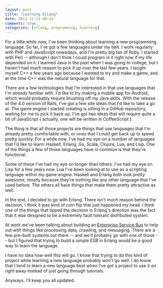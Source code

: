 ```yaml
---
layout: post
title: "Learning Erlang"
date: 2013-12-11 00:14
comments: true
categories: [erlang, programming, learning]
---
```


For a little while now, I've been thinking about learning a new programming language. So far, I've got a few languages under my belt. I work regularly with PHP and JavaScript nowadays, and I'm pretty big fan of Ruby. I started with Perl -- although I don't think I could program in it right now if my life depended on it. I learned Java in the past when I was going to college, but I haven't had much reason to pick it up over the last few years. I taught myself C++ a few years ago because I wanted to try and make a game, and at the time C++ was the natural language for that.

<!-- more -->

There are a few _technologies_ that I'm interested in that use languages that I'm already familiar with. I'd like to try making a mobile app for Android, which would probably require brushing off my Java skills. With the release of the 4.0 version of Rails, I've got a few site ideas that I'd like to take a go at. The game engine I started creating is sitting in a GitHub repository, waiting for me to pick it back up. I've got two ideas that will require quite a bit of JavaScript ( actually, one will be written in CoffeeScript ).

The thing is that all those projects are things that use languages that I'm already pretty comfortable with, or ones that I could get back up to speed pretty quickly. For a while now, I've had my eye on a number of languages that I'd like to learn: Haskell, Erlang, Go, Scala, Clojure, Lua, and Lisp. One of the things a few of these languages have in common is that they're functional.

Some of these I've had my eye on longer than others. I've had my eye on Lisp for a few years now. Lua I've been looking at to use as a scripting language within my game engine. Haskell and Erlang both look pretty awesome, mostly because they're nothing like any other language that I've used before. The others all have things that make them pretty attractive as well.

In the end, I decided to go with Erlang. There isn't much reason behind the decision, I think it was kind of coin flip that just happened my head. I think one of the things that tipped the decision in Erlang's direction was the fact that it was designed to be a extremely fault tolerant distributed system.

At work we've been talking about building an [Enterprise Service Bus](http://en.wikipedia.org/wiki/Enterprise_service_bus) to help out with things like processing data, crawling, and messaging. There are a few pre-built systems out there -- and we'll probably go with one of those -- but I figured that trying to build a simple ESB in Erlang would be a good way to learn the language.

I have no idea how well this will go. I know that trying to do this kind of project while learning a new language probably won't go well. I do know that I tend to learn a new language best when I've got a project to use it on right away instead of just going through tutorials.

Anyways. I'll keep you all updated.

